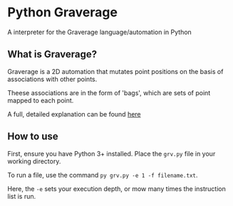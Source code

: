 # Python Graverage
A interpreter for the Graverage language/automation in Python

## What is Graverage?
Graverage is a 2D automation that mutates point positions on the basis of associations with other points.

Theese associations are in the form of 'bags', which are sets of point mapped to each point.

A full, detailed explanation can be found [here](https://esolangs.org/wiki/Graverage)

## How to use
First, ensure you have Python 3+ installed.
Place the `grv.py` file in your working directory.

To run a file, use the command `py grv.py -e 1 -f filename.txt`.

Here, the `-e` sets your execution depth, or mow many times the instruction list is run. 
